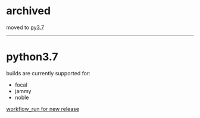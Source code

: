 # archived

moved to [py3.7](https://github.com/deadsnakes/py3.7)

___

python3.7
=========

builds are currently supported for:
- focal
- jammy
- noble

[workflow_run for new release](https://github.com/deadsnakes/python3.7/actions/workflows/main.yml)

